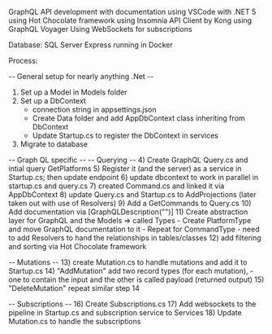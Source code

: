 GraphQL API development with documentation
using VSCode with .NET 5
using Hot Chocolate framework
using Insomnia API Client by Kong
using GraphQL Voyager
Using WebSockets for subscriptions


Database: SQL Server Express running in Docker



Process:

-- General setup for nearly anything .Net --
1) Set up a Model in Models folder
2) Set up a DbContext
    - connection string in appsettings.json
    - Create Data folder and add AppDbContext class inheriting from DbContext
    - Update Startup.cs to register the DbContext in services
3) Migrate to database

-- Graph QL specific -- 
-- Querying --
4) Create GraphQL Query.cs and intial query GetPlatforms
5) Register it (and the server) as a service in Startup.cs; then update endpoint 
6) update dbcontext to work in parallel in startup.cs and query.cs
7) created Command.cs and linked it via AppDbContext
8) update Query.cs and Startup.cs to AddProjections (later taken out with use of Resolvers)
9) Add a GetCommands to Query.cs
10) Add documentation via [GraphQLDescription("")]
11) Create abstraction layer for GraphQL and the Models => called Types
    - Create PlatformType and move GraphQL documentation to it
    - Repeat for CommandType
    - need to add Resolvers to hand the relationships in tables/classes
12) add filtering and sorting via Hot Chocolate framework

-- Mutations --
13) create Mutation.cs to handle mutations and add it to Startup.cs
14) "AddMutation" add two record types (for each mutation), 
    - one to contain the input and the other is called payload (returned output)
15) "DeleteMutation" repeat similar step 14

-- Subscriptions --
16) Create Subscriptions.cs
17) Add websockets to the pipeline in Startup.cs and subscription service to Services
18) Update Mutation.cs to handle the subscriptions